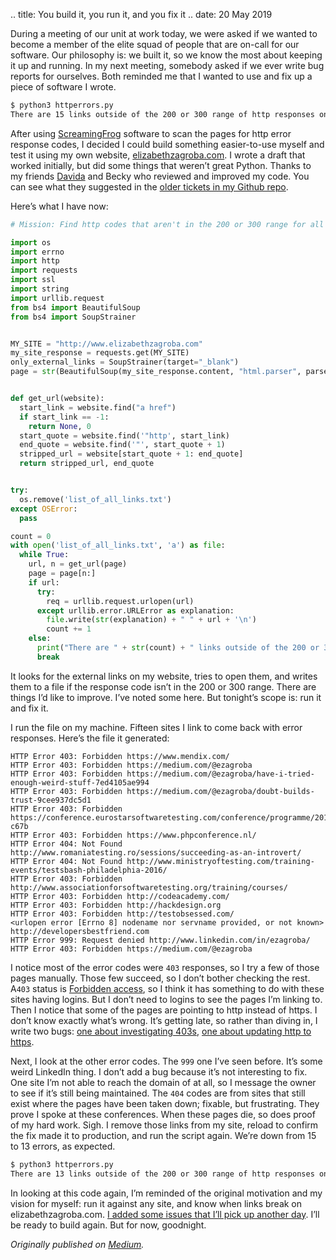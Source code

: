.. title: You build it, you run it, and you fix it
.. date: 20 May 2019

<p name="e646" id="e646" class="graf graf--p graf-after--h3">During a meeting of our unit at work today, we were asked if we wanted to become a member of the elite squad of people that are on-call for our software. Our philosophy is: we built it, so we know the most about keeping it up and running. In my next meeting, somebody asked if we ever write bug reports for ourselves. Both reminded me that I wanted to use and fix up a piece of software I wrote.</p>

```bash
$ python3 httperrors.py
There are 15 links outside of the 200 or 300 range of http responses on your site.
```

<p name="d51d" id="d51d" class="graf graf--p graf-after--figure">After using <a href="https://www.screamingfrog.co.uk/broken-link-checker/" data-href="https://www.screamingfrog.co.uk/broken-link-checker/" class="markup--anchor markup--p-anchor" rel="noopener" target="_blank">ScreamingFrog</a> software to scan the pages for http error response codes, I decided I could build something easier-to-use myself and test it using my own website, <a href="https://elizabethzagroba.com/" data-href="https://elizabethzagroba.com/" class="markup--anchor markup--p-anchor" rel="noopener" target="_blank">elizabethzagroba.com</a>. I wrote a draft that worked initially, but did some things that weren’t great Python. Thanks to my friends <a href="https://twitter.com/DavidaMarion" data-href="https://twitter.com/DavidaMarion" class="markup--anchor markup--p-anchor" rel="noopener" target="_blank">Davida</a> and Becky who reviewed and improved my code. You can see what they suggested in the <a href="https://github.com/ezagroba/linkchecker/issues?q=is%3Aissue+is%3Aclosed" data-href="https://github.com/ezagroba/linkchecker/issues?q=is%3Aissue+is%3Aclosed" class="markup--anchor markup--p-anchor" rel="noopener" target="_blank">older tickets in my Github repo</a>.</p><p name="c3e3" id="c3e3" class="graf graf--p graf-after--p">Here’s what I have now:</p>

```python
# Mission: Find http codes that aren't in the 200 or 300 range for all the links on a single page

import os
import errno
import http
import requests
import ssl
import string
import urllib.request
from bs4 import BeautifulSoup
from bs4 import SoupStrainer


MY_SITE = "http://www.elizabethzagroba.com"
my_site_response = requests.get(MY_SITE)
only_external_links = SoupStrainer(target="_blank")
page = str(BeautifulSoup(my_site_response.content, "html.parser", parse_only=only_external_links))


def get_url(website):
  start_link = website.find("a href")
  if start_link == -1:
    return None, 0
  start_quote = website.find('"http', start_link)
  end_quote = website.find('"', start_quote + 1)
  stripped_url = website[start_quote + 1: end_quote]
  return stripped_url, end_quote


try:
  os.remove('list_of_all_links.txt')
except OSError:
  pass

count = 0
with open('list_of_all_links.txt', 'a') as file:
  while True: 
    url, n = get_url(page)
    page = page[n:]
    if url:
      try:
        req = urllib.request.urlopen(url)
      except urllib.error.URLError as explanation:
        file.write(str(explanation) + " " + url + '\n')
        count += 1
    else:
      print("There are " + str(count) + " links outside of the 200 or 300 range of http responses on your site.")
      break

```


<p name="018e" id="018e" class="graf graf--p graf-after--figure">It looks for the external links on my website, tries to open them, and writes them to a file if the response code isn’t in the 200 or 300 range. There are things I’d like to improve. I’ve noted some here. But tonight’s scope is: run it and fix it.</p><p name="c4ca" id="c4ca" class="graf graf--p graf-after--p">I run the file on my machine. Fifteen sites I link to come back with error responses. Here’s the file it generated:</p>

```text
HTTP Error 403: Forbidden https://www.mendix.com/
HTTP Error 403: Forbidden https://medium.com/@ezagroba
HTTP Error 403: Forbidden https://medium.com/@ezagroba/have-i-tried-enough-weird-stuff-7ed4105ae994
HTTP Error 403: Forbidden https://medium.com/@ezagroba/doubt-builds-trust-9cee937dc5d1
HTTP Error 403: Forbidden https://conference.eurostarsoftwaretesting.com/conference/programme/2018/#Wednesday-c67b
HTTP Error 403: Forbidden https://www.phpconference.nl/
HTTP Error 404: Not Found http://www.romaniatesting.ro/sessions/succeeding-as-an-introvert/
HTTP Error 404: Not Found http://www.ministryoftesting.com/training-events/testsbash-philadelphia-2016/
HTTP Error 403: Forbidden http://www.associationforsoftwaretesting.org/training/courses/
HTTP Error 403: Forbidden http://codeacademy.com/
HTTP Error 403: Forbidden http://hackdesign.org
HTTP Error 403: Forbidden http://testobsessed.com/
<urlopen error [Errno 8] nodename nor servname provided, or not known> http://developersbestfriend.com
HTTP Error 999: Request denied http://www.linkedin.com/in/ezagroba/
HTTP Error 403: Forbidden https://medium.com/@ezagroba
```

<p name="d0f0" id="d0f0" class="graf graf--p graf-after--figure">I notice most of the error codes were <code class="markup--code markup--p-code">403</code> responses, so I try a few of those pages manually. Those few succeed, so I don’t bother checking the rest. A<code class="markup--code markup--p-code">403</code> status is <a href="https://httpstatuses.com/403" data-href="https://httpstatuses.com/403" class="markup--anchor markup--p-anchor" rel="noopener" target="_blank">Forbidden access</a>, so I think it has something to do with these sites having logins. But I don’t need to logins to see the pages I’m linking to. Then I notice that some of the pages are pointing to http instead of https. I don’t know exactly what’s wrong. It’s getting late, so rather than diving in, I write two bugs: <a href="https://github.com/ezagroba/linkchecker/issues/8" data-href="https://github.com/ezagroba/linkchecker/issues/8" class="markup--anchor markup--p-anchor" rel="noopener" target="_blank">one about investigating 403s</a>, <a href="https://github.com/ezagroba/linkchecker/issues/9" data-href="https://github.com/ezagroba/linkchecker/issues/9" class="markup--anchor markup--p-anchor" rel="noopener" target="_blank">one about updating http to https</a>.</p><p name="442c" id="442c" class="graf graf--p graf-after--p">Next, I look at the other error codes. The <code class="markup--code markup--p-code">999</code> one I’ve seen before. It’s some weird LinkedIn thing. I don’t add a bug because it’s not interesting to fix. One site I’m not able to reach the domain of at all, so I message the owner to see if it’s still being maintained. The <code class="markup--code markup--p-code">404</code> codes are from sites that still exist where the pages have been taken down; fixable, but frustrating. They prove I spoke at these conferences. When these pages die, so does proof of my hard work. Sigh. I remove those links from my site, reload to confirm the fix made it to production, and run the script again. We’re down from 15 to 13 errors, as expected.</p>

```bash
$ python3 httperrors.py
There are 13 links outside of the 200 or 300 range of http responses on your site.
```

<p name="a400" id="a400" class="graf graf--p graf-after--figure graf--trailing">In looking at this code again, I’m reminded of the original motivation and my vision for myself: run it against any site, and know when links break on elizabethzagroba.com. <a href="https://github.com/ezagroba/linkchecker/issues" data-href="https://github.com/ezagroba/linkchecker/issues" class="markup--anchor markup--p-anchor" rel="noopener" target="_blank">I added some issues that I’ll pick up another day</a>. I’ll be ready to build again. But for now, goodnight.</p></div></div></section>
</section>

*Originally published on [Medium](https://medium.com/@ezagroba/you-build-it-you-run-it-and-you-fix-it-ba24151c3f2b).*

